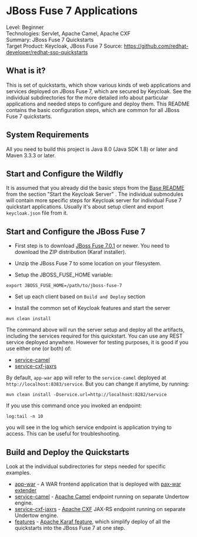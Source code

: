 JBoss Fuse 7 Applications
=========================

Level: Beginner  
Technologies: Servlet, Apache Camel, Apache CXF  
Summary: JBoss Fuse 7 Quickstarts  
Target Product: <span>Keycloak</span>, JBoss Fuse 7
Source: <https://github.com/redhat-developer/redhat-sso-quickstarts>  


What is it?
-----------

This is set of quickstarts, which show various kinds of web applications and services deployed on JBoss Fuse 7, which are secured by <span>Keycloak</span>. See the individual subdirectories
for the more detailed info about particular applications and needed steps to configure and deploy them. This README contains the basic configuration steps, which 
are common for all JBoss Fuse 7 quickstarts.


System Requirements
-------------------

All you need to build this project is Java 8.0 (Java SDK 1.8) or later and Maven 3.3.3 or later.

Start and Configure the Wildfly
-------------------------------

It is assumed that you already did the basic steps from the [Base README](../README.md) from the section "Start the <span>Keycloak</span> Server" .
The individual submodules will contain more specific steps for <span>Keycloak</span> server for individual Fuse 7 quickstart applications. Usually it's about setup client 
and export `keycloak.json` file from it.

Start and Configure the JBoss Fuse 7
------------------------------------
* First step is to download [JBoss Fuse 7.0.1](https://developers.redhat.com/products/fuse/download/) or newer. You need to download the ZIP distribution (Karaf installer).

* Unzip the JBoss Fuse 7 to some location on your filesystem.

* Setup the JBOSS_FUSE_HOME variable:

```
export JBOSS_FUSE_HOME=/path/to/jboss-fuse-7
```

* Set up each client based on `Build and Deploy` section

* Install the common set of Keycloak features and start the server
```
mvn clean install
```

The command above will run the server setup and deploy all the artifacts, including the services required for this quickstart. You can use any REST service deployed anywhere. However for testing purposes, it is good if you use either one (or both) of:

* [service-camel](../service-camel/README.md)
* [service-cxf-jaxrs](../service-cxf-jaxrs/README.md)

By default, `app-war` app will refer to the `service-camel` deployed at `http://localhost:8383/service`. But you can change it anytime, by running:

```
mvn clean install -Dservice.url=http://localhost:8282/service
```

If you use this command once you invoked an endpoint:
```
log:tail -n 10
```
you will see in the log which service endpoint is application trying to access. This can be useful for troubleshooting.

Build and Deploy the Quickstarts
--------------------------------

Look at the individual subdirectories for steps needed for specific examples.

* [app-war](app-war/README.md) - A WAR frontend application that is deployed with [pax-war extender](https://ops4j1.jira.com/wiki/display/ops4j/Pax+Web+Extender+-+War)
* [service-camel](service-camel/README.md) - [Apache Camel](http://camel.apache.org/) endpoint running on separate Undertow engine.
* [service-cxf-jaxrs](service-cxf-jaxrs/README.md) - [Apache CXF](http://cxf.apache.org/) JAX-RS endpoint running on separate Undertow engine.
* [features](features/README.md) - [Apache Karaf feature](https://karaf.apache.org/manual/latest-2.x/users-guide/provisioning.html), which simplify deploy of all the quickstarts into the JBoss Fuse 7 at one step.
